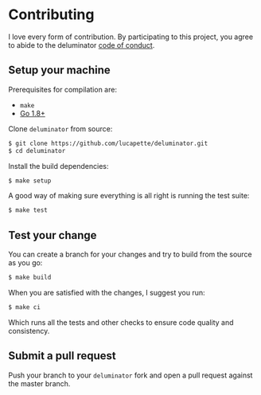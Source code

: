 # Contributing

I love every form of contribution. By participating to this project, you agree
to abide to the deluminator [code of conduct](/CODE_OF_CONDUCT.md).

## Setup your machine

Prerequisites for compilation are:

* `make`
* [Go 1.8+](http://golang.org/doc/install)

Clone `deluminator` from source:

```sh
$ git clone https://github.com/lucapette/deluminator.git
$ cd deluminator
```

Install the build dependencies:

``` sh
$ make setup
```

A good way of making sure everything is all right is running the test suite:

``` sh
$ make test
```

## Test your change

You can create a branch for your changes and try to build from the source as you go:

``` sh
$ make build
```

When you are satisfied with the changes, I suggest you run:

``` sh
$ make ci
```

Which runs all the tests and other checks to ensure code quality and consistency.

## Submit a pull request

Push your branch to your `deluminator` fork and open a pull request against
the master branch.
